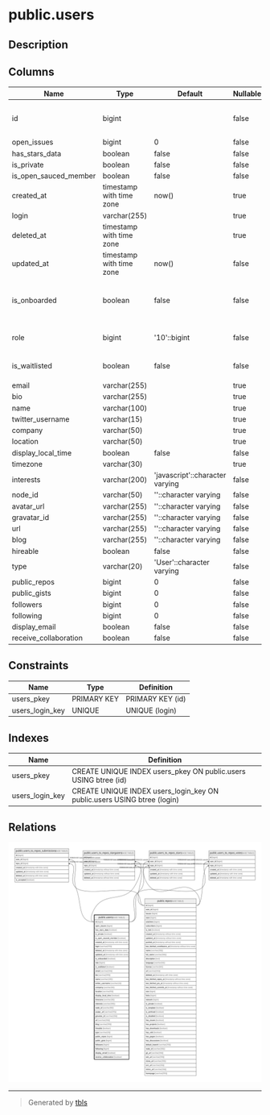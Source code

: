 # public.users

## Description

## Columns

| Name                  | Type                     | Default                         | Nullable | Children                                                                                                                                                                                                                                                                      | Parents | Comment                                    |
| --------------------- | ------------------------ | ------------------------------- | -------- | ----------------------------------------------------------------------------------------------------------------------------------------------------------------------------------------------------------------------------------------------------------------------------- | ------- | ------------------------------------------ |
| id                    | bigint                   |                                 | false    | [public.users_to_repos_stars](public.users_to_repos_stars.md) [public.users_to_repos_votes](public.users_to_repos_votes.md) [public.users_to_repos_submissions](public.users_to_repos_submissions.md) [public.users_to_repos_stargazers](public.users_to_repos_stargazers.md) |         |                                            |
| open_issues           | bigint                   | 0                               | false    |                                                                                                                                                                                                                                                                               |         |                                            |
| has_stars_data        | boolean                  | false                           | false    |                                                                                                                                                                                                                                                                               |         |                                            |
| is_private            | boolean                  | false                           | false    |                                                                                                                                                                                                                                                                               |         |                                            |
| is_open_sauced_member | boolean                  | false                           | false    |                                                                                                                                                                                                                                                                               |         |                                            |
| created_at            | timestamp with time zone | now()                           | true     |                                                                                                                                                                                                                                                                               |         |                                            |
| login                 | varchar(255)             |                                 | true     |                                                                                                                                                                                                                                                                               |         |                                            |
| deleted_at            | timestamp with time zone |                                 | true     |                                                                                                                                                                                                                                                                               |         |                                            |
| updated_at            | timestamp with time zone | now()                           | false    |                                                                                                                                                                                                                                                                               |         |                                            |
| is_onboarded          | boolean                  | false                           | false    |                                                                                                                                                                                                                                                                               |         | Flag whether user has completed onboarding |
| role                  | bigint                   | '10'::bigint                    | false    |                                                                                                                                                                                                                                                                               |         | User Access Role                           |
| is_waitlisted         | boolean                  | false                           | false    |                                                                                                                                                                                                                                                                               |         | User's Waitlist Status                     |
| email                 | varchar(255)             |                                 | true     |                                                                                                                                                                                                                                                                               |         |                                            |
| bio                   | varchar(255)             |                                 | true     |                                                                                                                                                                                                                                                                               |         |                                            |
| name                  | varchar(100)             |                                 | true     |                                                                                                                                                                                                                                                                               |         |                                            |
| twitter_username      | varchar(15)              |                                 | true     |                                                                                                                                                                                                                                                                               |         |                                            |
| company               | varchar(50)              |                                 | true     |                                                                                                                                                                                                                                                                               |         |                                            |
| location              | varchar(50)              |                                 | true     |                                                                                                                                                                                                                                                                               |         |                                            |
| display_local_time    | boolean                  | false                           | false    |                                                                                                                                                                                                                                                                               |         |                                            |
| timezone              | varchar(30)              |                                 | true     |                                                                                                                                                                                                                                                                               |         |                                            |
| interests             | varchar(200)             | 'javascript'::character varying | false    |                                                                                                                                                                                                                                                                               |         |                                            |
| node_id               | varchar(50)              | ''::character varying           | false    |                                                                                                                                                                                                                                                                               |         |                                            |
| avatar_url            | varchar(255)             | ''::character varying           | false    |                                                                                                                                                                                                                                                                               |         |                                            |
| gravatar_id           | varchar(255)             | ''::character varying           | false    |                                                                                                                                                                                                                                                                               |         |                                            |
| url                   | varchar(255)             | ''::character varying           | false    |                                                                                                                                                                                                                                                                               |         |                                            |
| blog                  | varchar(255)             | ''::character varying           | false    |                                                                                                                                                                                                                                                                               |         |                                            |
| hireable              | boolean                  | false                           | false    |                                                                                                                                                                                                                                                                               |         |                                            |
| type                  | varchar(20)              | 'User'::character varying       | false    |                                                                                                                                                                                                                                                                               |         |                                            |
| public_repos          | bigint                   | 0                               | false    |                                                                                                                                                                                                                                                                               |         |                                            |
| public_gists          | bigint                   | 0                               | false    |                                                                                                                                                                                                                                                                               |         |                                            |
| followers             | bigint                   | 0                               | false    |                                                                                                                                                                                                                                                                               |         |                                            |
| following             | bigint                   | 0                               | false    |                                                                                                                                                                                                                                                                               |         |                                            |
| display_email         | boolean                  | false                           | false    |                                                                                                                                                                                                                                                                               |         |                                            |
| receive_collaboration | boolean                  | false                           | false    |                                                                                                                                                                                                                                                                               |         |                                            |

## Constraints

| Name            | Type        | Definition       |
| --------------- | ----------- | ---------------- |
| users_pkey      | PRIMARY KEY | PRIMARY KEY (id) |
| users_login_key | UNIQUE      | UNIQUE (login)   |

## Indexes

| Name            | Definition                                                              |
| --------------- | ----------------------------------------------------------------------- |
| users_pkey      | CREATE UNIQUE INDEX users_pkey ON public.users USING btree (id)         |
| users_login_key | CREATE UNIQUE INDEX users_login_key ON public.users USING btree (login) |

## Relations

![er](public.users.svg)

---

> Generated by [tbls](https://github.com/k1LoW/tbls)
